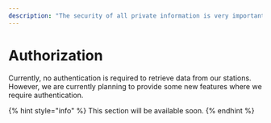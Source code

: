 ```yaml
---
description: "The security of all private information is very important to us, which is why you will find all relevant information about the authorisation process written down here. \U0001F5DD️"
---
```


# Authorization

Currently, no authentication is required to retrieve data from our stations. However, we are currently planning to provide some new features where we require authentication.

{% hint style="info" %}
This section will be available soon.
{% endhint %}

